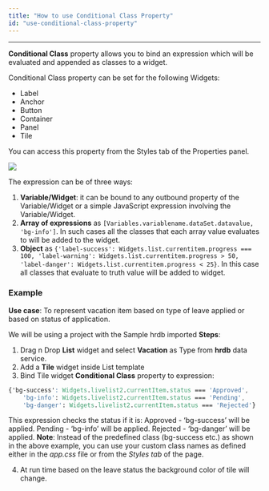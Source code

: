 ```yaml
---
title: "How to use Conditional Class Property"
id: "use-conditional-class-property"
---
```

---
**Conditional Class** property allows you to bind an expression which will be evaluated and appended as classes to a widget.

Conditional Class property can be set for the following Widgets:

- Label
- Anchor
- Button
- Container
- Panel
- Tile

You can access this property from the Styles tab of the Properties panel.

[![](/learn/assets/cond_class.png)](/learn/assets/cond_class.png) 

The expression can be of three ways:

1. **Variable/Widget**: it can be bound to any outbound property of the Variable/Widget or a simple JavaScript expression involving the Variable/Widget.
2. **Array of expressions** as `[Variables.variablename.dataSet.datavalue, 'bg-info']`. In such cases all the classes that each array value evaluates to will be added to the widget.
3. **Object** as `{'label-success': Widgets.list.currentitem.progress === 100, 'label-warning': Widgets.list.currentitem.progress > 50, 'label-danger': Widgets.list.currentitem.progress < 25}`. In this case all classes that evaluate to truth value will be added to widget.

### Example

**Use case**: To represent vacation item based on type of leave applied or based on status of application.

We will be using a project with the Sample hrdb imported **Steps**:

1. Drag n Drop **List** widget and select **Vacation** as Type from **hrdb** data service.
2. Add a **Tile** widget inside List template
3. Bind Tile widget **Conditional Class** property to expression:

```css
{'bg-success': Widgets.livelist2.currentItem.status === 'Approved', 
    'bg-info': Widgets.livelist2.currentItem.status === 'Pending',
    'bg-danger': Widgets.livelist2.currentItem.status === 'Rejected'}
```

This expression checks the status if it is: Approved - ‘bg-success’ will be applied. Pending - ‘bg-info’ will be applied. Rejected - ‘bg-danger’ will be applied. **Note**: Instead of the predefined class (bg-success etc.) as shown in the above example, you can use your custom class names as defined either in the _app.css_ file or from the _Styles tab_ of the page.

4. At run time based on the leave status the background color of tile will change.
